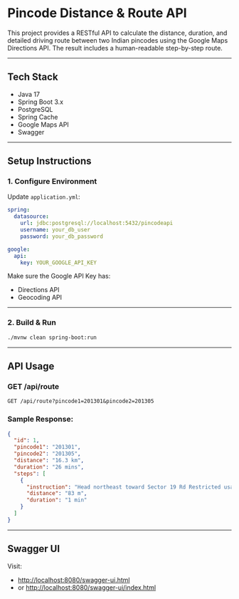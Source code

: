 # Pincode Distance & Route API

This project provides a RESTful API to calculate the distance, duration, and detailed driving route between two Indian pincodes using the Google Maps Directions API. The result includes a human-readable step-by-step route.

---

## Tech Stack

- Java 17
- Spring Boot 3.x
- PostgreSQL
- Spring Cache
- Google Maps API
- Swagger

---

## Setup Instructions

### 1. Configure Environment

Update `application.yml`:

```yaml
spring:
  datasource:
    url: jdbc:postgresql://localhost:5432/pincodeapi
    username: your_db_user
    password: your_db_password

google:
  api:
    key: YOUR_GOOGLE_API_KEY
````

Make sure the Google API Key has:

* Directions API
* Geocoding API

---

### 2. Build & Run

```bash
./mvnw clean spring-boot:run
```

---

## API Usage

### GET /api/route

```http
GET /api/route?pincode1=201301&pincode2=201305
```

### Sample Response:

```json
{
  "id": 1,
  "pincode1": "201301",
  "pincode2": "201305",
  "distance": "16.3 km",
  "duration": "26 mins",
  "steps": [
    {
      "instruction": "Head northeast toward Sector 19 Rd Restricted usage road",
      "distance": "83 m",
      "duration": "1 min"
    }
  ]
}
```

---

## Swagger UI

Visit:

* [http://localhost:8080/swagger-ui.html](http://localhost:8080/swagger-ui.html)
* or [http://localhost:8080/swagger-ui/index.html](http://localhost:8080/swagger-ui/index.html)


